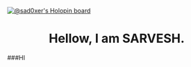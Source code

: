 [![@sad0xer's Holopin board](https://holopin.io/api/user/board?user=sad0xer)](https://holopin.io/@sad0xer)
<h1 style="text-align:center">Hellow, I am SARVESH.</h1>
###HI
<!--
### Hi there 👋
**SAD0XER/SAD0XER** is a ✨ _special_ ✨ repository because its `README.md` (this file) appears on your GitHub profile.

Here are some ideas to get you started:

- 🔭 I’m currently working on ...
- 🌱 I’m currently learning ...
- 👯 I’m looking to collaborate on ...
- 🤔 I’m looking for help with ...
- 💬 Ask me about ...
- 📫 How to reach me: ...
- 😄 Pronouns: ...
- ⚡ Fun fact: ...
-->
